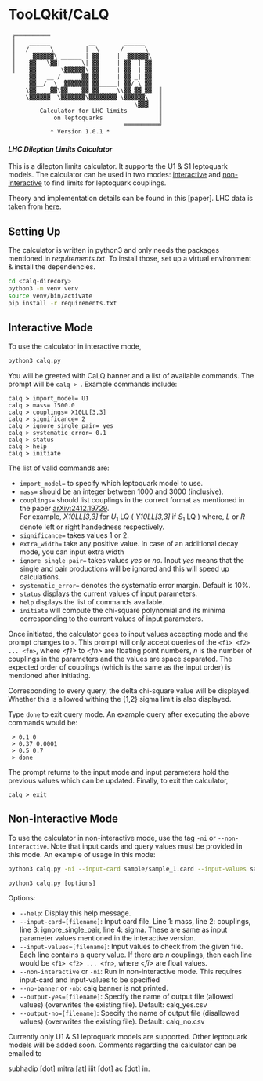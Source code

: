 # TooLQkit/CaLQ

     ╔══════════
     ║    ______           __        ______
     ║   /      \         |  \      /      \
     ║     ▓▓▓▓▓▓\ ______ | ▓▓     |  ▓▓▓▓▓▓\
     ║    ▓▓   \▓▓|      \| ▓▓     | ▓▓  | ▓▓
     ║    ▓▓       \▓▓▓▓▓▓\ ▓▓     | ▓▓  | ▓▓
          ▓▓   __ /      ▓▓ ▓▓     | ▓▓ _| ▓▓
          ▓▓__/  \  ▓▓▓▓▓▓▓ ▓▓_____| ▓▓/ \ ▓▓
         \▓▓    ▓▓\▓▓    ▓▓ ▓▓     \\▓▓ ▓▓ ▓▓  ║
         \▓▓▓▓▓▓  \▓▓▓▓▓▓▓\▓▓▓▓▓▓▓▓ \▓▓▓▓▓▓\   ║
                                        \▓▓▓   ║
             Calculator for LHC limits         ║
                 on leptoquarks                ║
                                     ══════════╝
                * Version 1.0.1 *     

#### _LHC Dileption Limits Calculator_

This is a dilepton limits calculator. It supports the U1 & S1 leptoquark models. The calculator can be used in two modes: [interactive](#interactive-mode) and [non-interactive](#non-interactive-mode) to find limits for leptoquark couplings.

Theory and implementation details can be found in this [paper]. LHC data is taken from [here](https://www.hepdata.net/record/ins1782650).

## Setting Up
The calculator is written in python3 and only needs the packages mentioned in _requirements.txt_. To install those, set up a virtual environment & install the dependencies.
```sh
cd <calq-direcory>
python3 -m venv venv
source venv/bin/activate
pip install -r requirements.txt
```

## Interactive Mode

To use the calculator in interactive mode,
```sh
python3 calq.py
```
You will be greeted with CaLQ banner and a list of available commands. The prompt will be `calq > `. Example commands include:
```
calq > import_model= U1
calq > mass= 1500.0
calq > couplings= X10LL[3,3] 
calq > significance= 2
calq > ignore_single_pair= yes
calq > systematic_error= 0.1
calq > status
calq > help
calq > initiate
```
The list of valid commands are:

- `import_model=` to specify which leptoquark model to use.
- `mass=` should be an integer between 1000 and 3000 (inclusive).
- `couplings=` should list couplings in the correct format as mentioned in the paper [arXiv:2412.19729](https://arxiv.org/abs/2412.19729). <br>
For example, _X10LL[3,3]_ for $U_1$ LQ ( _Y10LL[3,3]_ if $S_1$ LQ ) where, _L_ or _R_ denote left or right handedness respectively.
- `significance=` takes values 1 or 2.
- `extra_width=` take any positive value. In case of an additional
decay mode, you can input extra width
- `ignore_single_pair=` takes values _yes_ or _no_. Input _yes_ means that the single and pair productions will be ignored and this will speed up calculations.
- `systematic_error=` denotes the systematic error margin. Default is 10%.
- `status` displays the current values of input parameters.
- `help` displays the list of commands available.
- `initiate` will compute the chi-square polynomial and its minima corresponding to the current values of input parameters.

Once initiated, the calculator goes to input values accepting mode and the prompt changes to ` > `. This prompt will only accept queries of the `<f1> <f2> ... <fn>`, where _\<f1\>_ to _\<fn\>_ are floating point numbers, _n_ is the number of couplings in the parameters and the values are space separated. The expected order of couplings (which is the same as the input order) is mentioned after initiating.

Corresponding to every query, the delta chi-square value will be displayed. Whether this is allowed withing the {1,2} sigma limit is also displayed.

Type `done` to exit query mode. An example query after executing the above commands would be:
```
 > 0.1 0
 > 0.37 0.0001
 > 0.5 0.7
 > done
```

The prompt returns to the input mode and input parameters hold the previous values which can be updated. Finally, to exit the calculator,
```
calq > exit
```

## Non-interactive Mode

To use the calculator in non-interactive mode, use the tag `-ni` or `--non-interactive`. Note that input cards and query values must be provided in this mode. An example of usage in this mode:
```sh
python3 calq.py -ni --input-card sample/sample_1.card --input-values sample/sample_1.vals --output-yes sample/sample_1_yes.csv --output-no sample/sample_1_no.csv --output-common sample/sample_1_common.csv
```

```sh.
python3 calq.py [options]
```
Options:
- `--help`: Display this help message.
- `--input-card=[filename]`: Input card file. Line 1: mass, line 2: couplings, line 3: ignore_single_pair, line 4: sigma. These are same as input parameter values mentioned in the interactive version.
- `--input-values=[filename]`: Input values to check from the given file. Each line contains a query value. If there are _n_ couplings, then each line would be `<f1> <f2> ... <fn>`, where _\<fi>_ are float values.
- `--non-interactive` or `-ni`: Run in non-interactive mode. This requires input-card and input-values to be specified
- `--no-banner` or `-nb`: calq banner is not printed.
- `--output-yes=[filename]`: Specify the name of output file (allowed values) (overwrites the existing file). Default: calq_yes.csv
- `--output-no=[filename]`: Specify the name of output file (disallowed values) (overwrites the existing file). Default: calq_no.csv

Currently only U1 & S1 leptoquark models are supported. Other leptoquark models will be added soon. Comments regarding the calculator can be emailed to 

subhadip \[dot\] mitra \[at\] iiit \[dot\] ac \[dot\] in.
